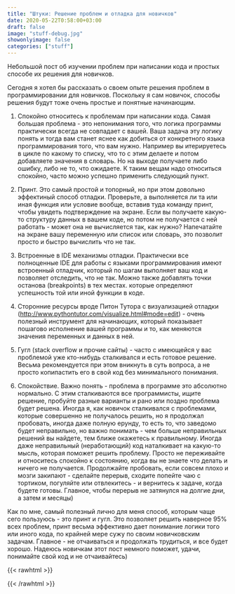 ```yaml
---
title: "Штуки: Решение проблем и отладка для новичков"
date: 2020-05-22T0:58:00+03:00
draft: false
image: "stuff-debug.jpg"
showonlyimage: false
categories: ["stuff"]
---
```

Небольшой пост об изучении проблем при написании кода и простых способе их решения для новичков.
<!--more-->
Сегодня я хотел бы рассказать о своем опыте решения проблем в программировании для новичков. Поскольку я сам новичок, способы решения будут тоже очень простые и понятные начинающим.

1) Спокойно относитесь к проблемам при написании кода. Самая большая проблема - это непонимания того, что логика программы практически всегда не совпадает с вашей. Ваша задача эту логику понять и тогда вам станет яснее как добиться от конкретного языка программирования того, что вам нужно.
Например вы итерируетесь в цикле по какому то списку, что то с этим делаете и потом добавляете значения в словарь. Но на выходе получаете либо ошибку, либо не то, что ожидаете. К таким вещам надо относиться спокойно, часто можно успешно применить следующий пункт.

2) Принт. Это самый простой и топорный, но при этом довольно эффектиный способ отладки. Проверьте, а выполняется ли та или иная функция или условие вообще, вставив туда команду принт, чтобы увидеть подтверждение на экране. Если вы получаете какую-то структуру данных в вашем коде, но потом не получается с ней работать - может она не вычисляется так, как нужно? Напечатайте на экране вашу переменную или список или словарь, это позволит просто и быстро вычислить что не так.

3) Встроенные в IDE механизмы отладки. Практически все полноценные IDE для работы с языками программирования имеют встроенный отладчик, который по шагам выполняет ваш код и позволяет отследить, что не так. Можно также добавлять точки останова (breakpoints) в тех местах. которые определяют успешность той или иной функции в коде.

4) Сторонние ресурсы вроде Питон Тутора с визуализацией отладки (http://www.pythontutor.com/visualize.html#mode=edit) - очень полезный инструмент для начинающих, который показывает пошагово исполнение вашей программы и то, как меняются значения переменных и данных в ней.

5) Гугл (stack overflow и прочие сайты) - часто с имеющейся у вас проблемой уже кто-нибудь сталкивался и есть готовое решение. Весьма рекомендуется при этом вникнуть в суть вопроса, а не просто копипастить его в свой код без минимального понимания.

6) Спокойствие. Важно понять - проблема в программе это абсолютно нормально. С этим сталкиваются все программисты, ищите решение, пробуйте разные варианты и рано или поздно проблема будет решена. Иногда я, как новичок сталкивался с проблемами, которые совершенно не получалось решить, но я продолжал пробовать, иногда даже полную ерунду, то есть то, что заведомо будет неправильно, но важно понимать - чем больше неправильных решений вы найдете, тем ближе окажетесь к правильному. Иногда даже неправильный (неработающий) код наталкивает на какую-то мысль, которая поможет решить проблему. Просто не переживайте и относитесь спокойно к состоянию, когда вы не знаете что делать и ничего не получается. Продолжайте пробовать, если совсем плохо и мозги закипают - сделайте перерыв, сходите попейте чаю с тортиком, погуляйте или отвлекитесь - и вернитесь к задаче, когда будете готовы. Главное, чтобы перерыв не затянулся на долгие дни, а затем и месяцы)

Как по мне, самый полезный лично для меня способ, которым чаще сего пользуюсь - это принт и гугл. Это позволяет решить наверное 95% всех проблем, принт весьма эффективно дает понимание логики того или иного кода, по крайней мере сужу по своим новичковским задачам. Главное - не отчаиваться и продолжать трудиться, и все будет хорошо. Надеюсь новичкам этот пост немного поможет, удачи, понимайте свой код и не отчаивайтесь)

{{< rawhtml >}}
<div id="graphcomment"></div>
<script type="text/javascript">

  window.gc_params = {
    graphcomment_id: 'https-psyhut-ru',

    // if your website has a fixed header, indicate it's height in pixels
    fixed_header_height: 0,
  };
  
  (function() {
    var gc = document.createElement('script'); gc.type = 'text/javascript'; gc.async = true;
    gc.src = 'https://graphcomment.com/js/integration.js?' + Math.round(Math.random() * 1e8);
    (document.getElementsByTagName('head')[0] || document.getElementsByTagName('body')[0]).appendChild(gc);
  })();

</script>
{{< /rawhtml >}}